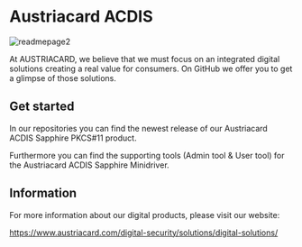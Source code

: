 # Austriacard ACDIS

![readmepage2](https://github.com/Austriacard/.github/assets/145022204/3be194c4-5629-4d81-93f7-131e78d32071)

At AUSTRIACARD, we believe that we must focus on an integrated digital solutions creating a real value for consumers. On GitHub we offer you to get a glimpse of those solutions.

## Get started
In our repositories you can find the newest release of our Austriacard ACDIS Sapphire PKCS#11 product. 

Furthermore you can find the supporting tools (Admin tool & User tool) for the Austriacard ACDIS Sapphire Minidriver.

## Information

For more information about our digital products, please visit our website:

https://www.austriacard.com/digital-security/solutions/digital-solutions/


<!--



**Here are some ideas to get you started:**

🙋‍♀️ A short introduction - what is your organization all about?
🌈 Contribution guidelines - how can the community get involved?
👩‍💻 Useful resources - where can the community find your docs? Is there anything else the community should know?
🍿 Fun facts - what does your team eat for breakfast?
🧙 Remember, you can do mighty things with the power of [Markdown](https://docs.github.com/github/writing-on-github/getting-started-with-writing-and-formatting-on-github/basic-writing-and-formatting-syntax)
-->
